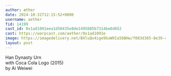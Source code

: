 ```yaml
---
author: æther
date: 2024-10-31T12:15:52+0000
username: aether
fid: 14199
cast_id: 0x1ad1091eea1d58435e8de1495085b7314be6d652
cast: https://warpcast.com/aether/0x1ad1091e
image: https://imagedelivery.net/BXluQx4ige9GuW0Ia56BHw/f083d385-8e39-4717-f803-0e9aab328600/original
layout: post
---
```

Han Dynasty Urn   
with Coca Cola Logo (2015)   
by Ai Weiwei  

<img src='https://imagedelivery.net/BXluQx4ige9GuW0Ia56BHw/f083d385-8e39-4717-f803-0e9aab328600/original' alt='' referrerpolicy='no-referrer'/>